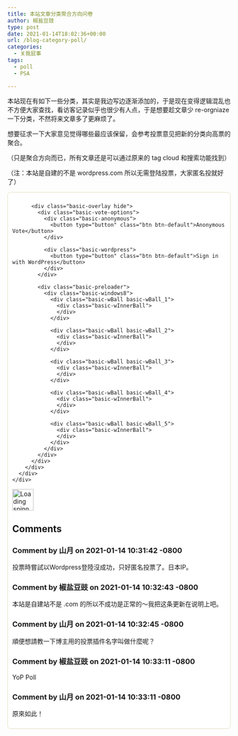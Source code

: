 ```yaml
---
title: 本站文章分类聚合方向问卷
author: 椒盐豆豉
type: post
date: 2021-01-14T18:02:36+00:00
url: /blog-category-poll/
categories:
  - 关我屁事
tags:
  - poll
  - PSA

---
```

本站现在有如下一些分类，其实是我边写边逐渐添加的，于是现在变得逻辑混乱也不方便大家查找，看访客记录似乎也很少有人点，于是想要趁文章少 re-orgniaze 一下分类，不然将来文章多了更麻烦了。

想要征求一下大家意见觉得哪些最应该保留，会参考投票意见把新的分类向高票的聚合。

（只是聚合方向而已，所有文章还是可以通过原来的 tag cloud 和搜索功能找到）

（注：本站是自建的不是 wordpress.com 所以无需登陆投票，大家匿名投就好了）

<div class='bootstrap-yop yop-poll-mc'>
  <div class="basic-yop-poll-container" style="background-color:#ffffff; border:1px; border-style:solid; border-color:#e3dec1; border-radius:7px; padding:10px 10px;" data-id="2" data-temp="basic" data-skin="minimal" data-cscheme="black" data-cap="0" data-access="guest,wordpress" data-tid="" data-uid="5286f473638fff32e88a56ded07156ad" data-resdet="percentages" data-show-results-to="guest,registered" data-show-results-moment="after-vote" data-show-results-only="false" data-show-message="true" data-show-results-as="bar" data-sort-results-by="as-defined" data-sort-results-rule="asc"data-is-ended="0" data-gdpr="no" data-gdpr-sol="consent" data-css=".basic-yop-poll-container[data-uid] .basic-vote {
									text-align: center;
								}" data-counter="0" data-load-with="1" data-notification-section="top">
    <div class="row">
      <div class="col-md-12">
        <div class="basic-inner">
          <div class="basic-message hide" style="border-left: 10px solid #008000; padding: 0px 10px;" data-error="#ff0000" data-success="#008000">
            <p class="basic-message-text" style="color:#000000; font-size:14px; font-weight:normal;">
            </p>
          </div>
          
          <div class="basic-overlay hide">
            <div class="basic-vote-options">
              <div class="basic-anonymous">
                <button type="button" class="btn btn-default">Anonymous Vote</button>
              </div>
              
              <div class="basic-wordpress">
                <button type="button" class="btn btn-default">Sign in with WordPress</button>
              </div>
            </div>
            
            <div class="basic-preloader">
              <div class="basic-windows8">
                <div class="basic-wBall basic-wBall_1">
                  <div class="basic-wInnerBall">
                  </div>
                </div>
                
                <div class="basic-wBall basic-wBall_2">
                  <div class="basic-wInnerBall">
                  </div>
                </div>
                
                <div class="basic-wBall basic-wBall_3">
                  <div class="basic-wInnerBall">
                  </div>
                </div>
                
                <div class="basic-wBall basic-wBall_4">
                  <div class="basic-wInnerBall">
                  </div>
                </div>
                
                <div class="basic-wBall basic-wBall_5">
                  <div class="basic-wInnerBall">
                  </div>
                </div>
              </div>
            </div>
          </div>
        </div>
      </div>
    </div>
  </div>
</div>



<div class="da-reactions-outer TpostID1121">
  <div class="da-reactions-data da-reactions-container-async left" data-type="post" data-id="1121" data-nonce="4aee30d5bf" id="da-reactions-slot-post-1121"> 
  
  <div class="da-reactions-static">
    <img src="http://blog.douchi.space/wp-content/plugins/da-reactions/assets/dist/loading.svg" alt="Loading spinner" width="48" height="48" style="width:48px; height:48px" />
  </div>
</div></div>

## Comments

### Comment by 山月 on 2021-01-14 10:31:42 -0800
投票時嘗試以Wordpress登陸沒成功，只好匿名投票了。日本IP。

### Comment by 椒盐豆豉 on 2021-01-14 10:32:43 -0800
本站是自建站不是 .com 的所以不成功是正常的～我把这条更新在说明上吧。

### Comment by 山月 on 2021-01-14 10:32:45 -0800
順便想請教一下博主用的投票插件名字叫做什麼呢？

### Comment by 椒盐豆豉 on 2021-01-14 10:33:11 -0800
YoP Poll

### Comment by 山月 on 2021-01-14 10:33:11 -0800
原來如此！